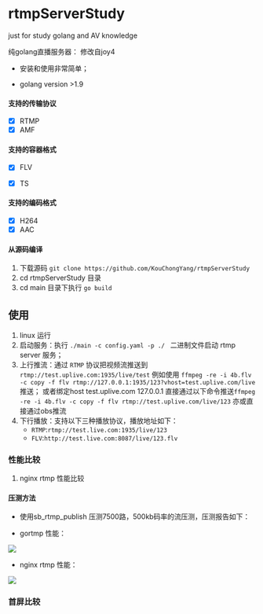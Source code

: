# rtmpServerStudy
just for study golang and AV knowledge

纯golang直播服务器：
修改自joy4

- 安装和使用非常简单；

- golang version >1.9

#### 支持的传输协议
- [x] RTMP
- [x] AMF
#### 支持的容器格式
- [x] FLV
- [x] TS


#### 支持的编码格式
- [x] H264
- [x] AAC

#### 从源码编译
1. 下载源码 `git clone https://github.com/KouChongYang/rtmpServerStudy`
2. cd rtmpServerStudy 目录
2. cd main 目录下执行 `go build`

## 使用
1. linux 运行
2. 启动服务：执行 `./main -c config.yaml -p ./ ` 二进制文件启动 rtmp server 服务；
3. 上行推流：通过 `RTMP` 协议把视频流推送到 `rtmp://test.uplive.com:1935/live/test`
例如使用 `ffmpeg -re -i 4b.flv -c copy -f flv rtmp://127.0.0.1:1935/123?vhost=test.uplive.com/live` 推送；
或者绑定host test.uplive.com 127.0.0.1 直接通过以下命令推送`ffmpeg -re -i 4b.flv -c copy -f flv rtmp://test.uplive.com/live/123`
亦或直接通过obs推流
4. 下行播放：支持以下三种播放协议，播放地址如下：
    - `RTMP`:`rtmp://test.live.com:1935/live/123`
    - `FLV`:`http://test.live.com:8087/live/123.flv`

### 性能比较
1. nginx rtmp 性能比较
#### 压测方法

* 使用sb_rtmp_publish 压测7500路，500kb码率的流压测，压测报告如下：

- gortmp 性能：

![](pic/gortmp.jpg)

- nginx rtmp 性能：

![](pic/nginx-rtmp.jpg)

### 首屏比较
